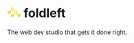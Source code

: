 # <img src="./public/logo.svg" alt="foldleft logo" height="24"/> foldleft

The web dev studio that gets it done right.
